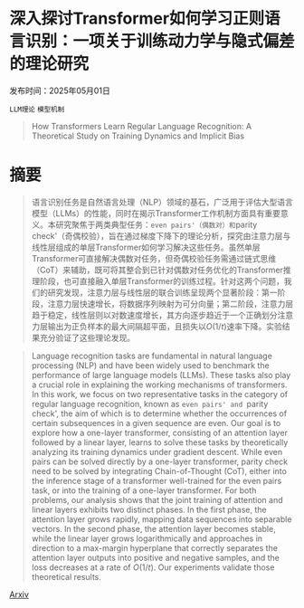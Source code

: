 # 深入探讨Transformer如何学习正则语言识别：一项关于训练动力学与隐式偏差的理论研究

发布时间：2025年05月01日

`LLM理论` `模型机制`

> How Transformers Learn Regular Language Recognition: A Theoretical Study on Training Dynamics and Implicit Bias

# 摘要

> 语言识别任务是自然语言处理（NLP）领域的基石，广泛用于评估大型语言模型（LLMs）的性能，同时在揭示Transformer工作机制方面具有重要意义。本研究聚焦于两类典型任务：`even pairs'（偶数对）和`parity check'（奇偶校验），旨在通过梯度下降下的理论分析，探究由注意力层与线性层组成的单层Transformer如何学习解决这些任务。虽然单层Transformer可直接解决偶数对任务，但奇偶校验任务需通过链式思维（CoT）来辅助，既可将其整合到已针对偶数对任务优化的Transformer推理阶段，也可直接融入单层Transformer的训练过程。针对这两个问题，我们的研究发现，注意力层与线性层的联合训练呈现两个显著阶段：第一阶段，注意力层快速增长，将数据序列映射为可分向量；第二阶段，注意力层趋于稳定，线性层则以对数速度增长，其方向逐步趋近于一个正确划分注意力层输出为正负样本的最大间隔超平面，且损失以$O(1/t)$速率下降。实验结果充分验证了这些理论发现。


> Language recognition tasks are fundamental in natural language processing (NLP) and have been widely used to benchmark the performance of large language models (LLMs). These tasks also play a crucial role in explaining the working mechanisms of transformers. In this work, we focus on two representative tasks in the category of regular language recognition, known as `even pairs' and `parity check', the aim of which is to determine whether the occurrences of certain subsequences in a given sequence are even. Our goal is to explore how a one-layer transformer, consisting of an attention layer followed by a linear layer, learns to solve these tasks by theoretically analyzing its training dynamics under gradient descent. While even pairs can be solved directly by a one-layer transformer, parity check need to be solved by integrating Chain-of-Thought (CoT), either into the inference stage of a transformer well-trained for the even pairs task, or into the training of a one-layer transformer. For both problems, our analysis shows that the joint training of attention and linear layers exhibits two distinct phases. In the first phase, the attention layer grows rapidly, mapping data sequences into separable vectors. In the second phase, the attention layer becomes stable, while the linear layer grows logarithmically and approaches in direction to a max-margin hyperplane that correctly separates the attention layer outputs into positive and negative samples, and the loss decreases at a rate of $O(1/t)$. Our experiments validate those theoretical results.

[Arxiv](https://arxiv.org/abs/2505.00926)